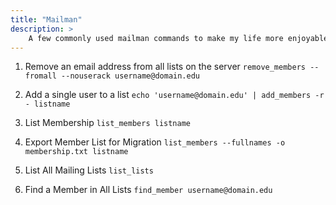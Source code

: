 ```yaml
---
title: "Mailman"
description: >
    A few commonly used mailman commands to make my life more enjoyable. Find binaries in `/usr/lib/mailman/bin`
---
```


1. Remove an email address from all lists on the server
`remove_members --fromall --nouserack username@domain.edu`

2. Add a single user to a list 
`echo 'username@domain.edu' | add_members -r - listname`

3. List Membership
`list_members listname`

4. Export Member List for Migration
`list_members --fullnames -o membership.txt listname`
   
5. List All Mailing Lists
`list_lists`
   
6. Find a Member in All Lists
`find_member username@domain.edu`
